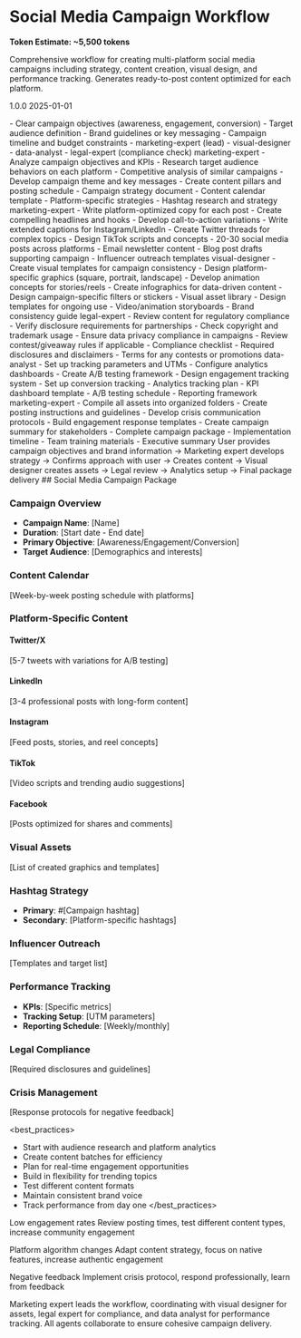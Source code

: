 # Social Media Campaign Workflow

**Token Estimate: ~5,500 tokens**

<workflow name="social-media-campaign">
<description>
Comprehensive workflow for creating multi-platform social media campaigns including strategy, content creation, visual design, and performance tracking. Generates ready-to-post content optimized for each platform.
</description>

<version>1.0.0</version>
<lastUpdated>2025-01-01</lastUpdated>

<prerequisites>
- Clear campaign objectives (awareness, engagement, conversion)
- Target audience definition
- Brand guidelines or key messaging
- Campaign timeline and budget constraints
</prerequisites>

<agents>
- marketing-expert (lead)
- visual-designer
- data-analyst
- legal-expert (compliance check)
</agents>

<phases>
<phase number="1" name="Strategy Development">
<agent>marketing-expert</agent>
<tasks>
- Analyze campaign objectives and KPIs
- Research target audience behaviors on each platform
- Competitive analysis of similar campaigns
- Develop campaign theme and key messages
- Create content pillars and posting schedule
</tasks>
<deliverables>
- Campaign strategy document
- Content calendar template
- Platform-specific strategies
- Hashtag research and strategy
</deliverables>
</phase>

<phase number="2" name="Content Creation">
<agent>marketing-expert</agent>
<tasks>
- Write platform-optimized copy for each post
- Create compelling headlines and hooks
- Develop call-to-action variations
- Write extended captions for Instagram/LinkedIn
- Create Twitter threads for complex topics
- Design TikTok scripts and concepts
</tasks>
<deliverables>
- 20-30 social media posts across platforms
- Email newsletter content
- Blog post drafts supporting campaign
- Influencer outreach templates
</deliverables>
</phase>

<phase number="3" name="Visual Design">
<agent>visual-designer</agent>
<tasks>
- Create visual templates for campaign consistency
- Design platform-specific graphics (square, portrait, landscape)
- Develop animation concepts for stories/reels
- Create infographics for data-driven content
- Design campaign-specific filters or stickers
</tasks>
<deliverables>
- Visual asset library
- Design templates for ongoing use
- Video/animation storyboards
- Brand consistency guide
</deliverables>
</phase>

<phase number="4" name="Legal & Compliance Review">
<agent>legal-expert</agent>
<tasks>
- Review content for regulatory compliance
- Verify disclosure requirements for partnerships
- Check copyright and trademark usage
- Ensure data privacy compliance in campaigns
- Review contest/giveaway rules if applicable
</tasks>
<deliverables>
- Compliance checklist
- Required disclosures and disclaimers
- Terms for any contests or promotions
</deliverables>
</phase>

<phase number="5" name="Performance Setup">
<agent>data-analyst</agent>
<tasks>
- Set up tracking parameters and UTMs
- Configure analytics dashboards
- Create A/B testing framework
- Design engagement tracking system
- Set up conversion tracking
</tasks>
<deliverables>
- Analytics tracking plan
- KPI dashboard template
- A/B testing schedule
- Reporting framework
</deliverables>
</phase>

<phase number="6" name="Campaign Package">
<agent>marketing-expert</agent>
<tasks>
- Compile all assets into organized folders
- Create posting instructions and guidelines
- Develop crisis communication protocols
- Build engagement response templates
- Create campaign summary for stakeholders
</tasks>
<deliverables>
- Complete campaign package
- Implementation timeline
- Team training materials
- Executive summary
</deliverables>
</phase>
</phases>

<interaction>
User provides campaign objectives and brand information → Marketing expert develops strategy → Confirms approach with user → Creates content → Visual designer creates assets → Legal review → Analytics setup → Final package delivery
</interaction>

<output>
## Social Media Campaign Package

### Campaign Overview
- **Campaign Name**: [Name]
- **Duration**: [Start date - End date]
- **Primary Objective**: [Awareness/Engagement/Conversion]
- **Target Audience**: [Demographics and interests]

### Content Calendar
[Week-by-week posting schedule with platforms]

### Platform-Specific Content

#### Twitter/X
[5-7 tweets with variations for A/B testing]

#### LinkedIn
[3-4 professional posts with long-form content]

#### Instagram
[Feed posts, stories, and reel concepts]

#### TikTok
[Video scripts and trending audio suggestions]

#### Facebook
[Posts optimized for shares and comments]

### Visual Assets
[List of created graphics and templates]

### Hashtag Strategy
- **Primary**: #[Campaign hashtag]
- **Secondary**: [Platform-specific hashtags]

### Influencer Outreach
[Templates and target list]

### Performance Tracking
- **KPIs**: [Specific metrics]
- **Tracking Setup**: [UTM parameters]
- **Reporting Schedule**: [Weekly/monthly]

### Legal Compliance
[Required disclosures and guidelines]

### Crisis Management
[Response protocols for negative feedback]
</output>

<best_practices>
- Start with audience research and platform analytics
- Create content batches for efficiency
- Plan for real-time engagement opportunities
- Build in flexibility for trending topics
- Test different content formats
- Maintain consistent brand voice
- Track performance from day one
</best_practices>

<troubleshooting>
<issue>Low engagement rates</issue>
<solution>Review posting times, test different content types, increase community engagement</solution>

<issue>Platform algorithm changes</issue>
<solution>Adapt content strategy, focus on native features, increase authentic engagement</solution>

<issue>Negative feedback</issue>
<solution>Implement crisis protocol, respond professionally, learn from feedback</solution>
</troubleshooting>

<coordination>
Marketing expert leads the workflow, coordinating with visual designer for assets, legal expert for compliance, and data analyst for performance tracking. All agents collaborate to ensure cohesive campaign delivery.
</coordination>
</workflow>